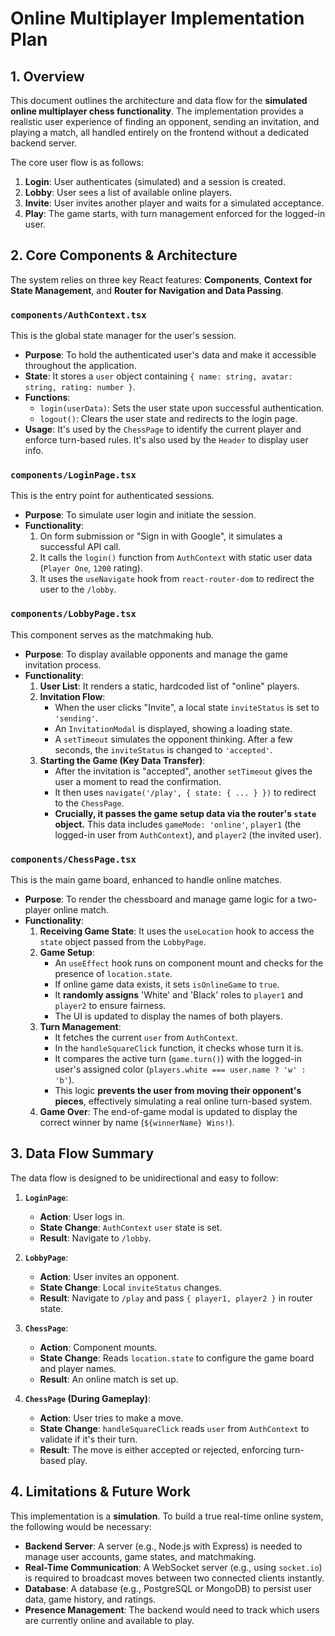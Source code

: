 # Online Multiplayer Implementation Plan

## 1. Overview

This document outlines the architecture and data flow for the **simulated online multiplayer chess functionality**. The implementation provides a realistic user experience of finding an opponent, sending an invitation, and playing a match, all handled entirely on the frontend without a dedicated backend server.

The core user flow is as follows:
1.  **Login**: User authenticates (simulated) and a session is created.
2.  **Lobby**: User sees a list of available online players.
3.  **Invite**: User invites another player and waits for a simulated acceptance.
4.  **Play**: The game starts, with turn management enforced for the logged-in user.

## 2. Core Components & Architecture

The system relies on three key React features: **Components**, **Context for State Management**, and **Router for Navigation and Data Passing**.

### `components/AuthContext.tsx`
This is the global state manager for the user's session.
-   **Purpose**: To hold the authenticated user's data and make it accessible throughout the application.
-   **State**: It stores a `user` object containing `{ name: string, avatar: string, rating: number }`.
-   **Functions**:
    -   `login(userData)`: Sets the user state upon successful authentication.
    -   `logout()`: Clears the user state and redirects to the login page.
-   **Usage**: It's used by the `ChessPage` to identify the current player and enforce turn-based rules. It's also used by the `Header` to display user info.

### `components/LoginPage.tsx`
This is the entry point for authenticated sessions.
-   **Purpose**: To simulate user login and initiate the session.
-   **Functionality**:
    1.  On form submission or "Sign in with Google", it simulates a successful API call.
    2.  It calls the `login()` function from `AuthContext` with static user data (`Player One`, `1200` rating).
    3.  It uses the `useNavigate` hook from `react-router-dom` to redirect the user to the `/lobby`.

### `components/LobbyPage.tsx`
This component serves as the matchmaking hub.
-   **Purpose**: To display available opponents and manage the game invitation process.
-   **Functionality**:
    1.  **User List**: It renders a static, hardcoded list of "online" players.
    2.  **Invitation Flow**:
        -   When the user clicks "Invite", a local state `inviteStatus` is set to `'sending'`.
        -   An `InvitationModal` is displayed, showing a loading state.
        -   A `setTimeout` simulates the opponent thinking. After a few seconds, the `inviteStatus` is changed to `'accepted'`.
    3.  **Starting the Game (Key Data Transfer)**:
        -   After the invitation is "accepted", another `setTimeout` gives the user a moment to read the confirmation.
        -   It then uses `navigate('/play', { state: { ... } })` to redirect to the `ChessPage`.
        -   **Crucially, it passes the game setup data via the router's `state` object.** This data includes `gameMode: 'online'`, `player1` (the logged-in user from `AuthContext`), and `player2` (the invited user).

### `components/ChessPage.tsx`
This is the main game board, enhanced to handle online matches.
-   **Purpose**: To render the chessboard and manage game logic for a two-player online match.
-   **Functionality**:
    1.  **Receiving Game State**: It uses the `useLocation` hook to access the `state` object passed from the `LobbyPage`.
    2.  **Game Setup**:
        -   An `useEffect` hook runs on component mount and checks for the presence of `location.state`.
        -   If online game data exists, it sets `isOnlineGame` to `true`.
        -   It **randomly assigns** 'White' and 'Black' roles to `player1` and `player2` to ensure fairness.
        -   The UI is updated to display the names of both players.
    3.  **Turn Management**:
        -   It fetches the current `user` from `AuthContext`.
        -   In the `handleSquareClick` function, it checks whose turn it is.
        -   It compares the active turn (`game.turn()`) with the logged-in user's assigned color (`players.white === user.name ? 'w' : 'b'`).
        -   This logic **prevents the user from moving their opponent's pieces**, effectively simulating a real online turn-based system.
    4.  **Game Over**: The end-of-game modal is updated to display the correct winner by name (`${winnerName} Wins!`).

## 3. Data Flow Summary

The data flow is designed to be unidirectional and easy to follow:

1.  **`LoginPage`**:
    -   **Action**: User logs in.
    -   **State Change**: `AuthContext` `user` state is set.
    -   **Result**: Navigate to `/lobby`.

2.  **`LobbyPage`**:
    -   **Action**: User invites an opponent.
    -   **State Change**: Local `inviteStatus` changes.
    -   **Result**: Navigate to `/play` and pass `{ player1, player2 }` in router state.

3.  **`ChessPage`**:
    -   **Action**: Component mounts.
    -   **State Change**: Reads `location.state` to configure the game board and player names.
    -   **Result**: An online match is set up.

4.  **`ChessPage` (During Gameplay)**:
    -   **Action**: User tries to make a move.
    -   **State Change**: `handleSquareClick` reads `user` from `AuthContext` to validate if it's their turn.
    -   **Result**: The move is either accepted or rejected, enforcing turn-based play.

## 4. Limitations & Future Work

This implementation is a **simulation**. To build a true real-time online system, the following would be necessary:

-   **Backend Server**: A server (e.g., Node.js with Express) is needed to manage user accounts, game states, and matchmaking.
-   **Real-Time Communication**: A WebSocket server (e.g., using `socket.io`) is required to broadcast moves between two connected clients instantly.
-   **Database**: A database (e.g., PostgreSQL or MongoDB) to persist user data, game history, and ratings.
-   **Presence Management**: The backend would need to track which users are currently online and available to play.
